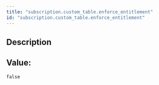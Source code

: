 ```yaml
---
title: "subscription.custom_table.enforce_entitlement"
id: "subscription.custom_table.enforce_entitlement"
---
```

## Description



## Value: 
```
false
```